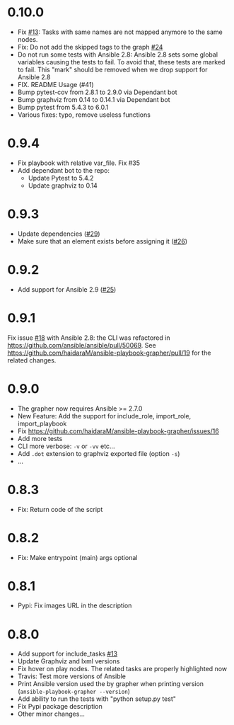 # 0.10.0
 - Fix [\#13](https://github.com/haidaraM/ansible-playbook-grapher/issues/13): Tasks with same names are not mapped
  anymore to the same nodes.
 - Fix: Do not add the skipped tags to the graph [\#24](https://github.com/haidaraM/ansible-playbook-grapher/issues/24)
 - Do not run some tests with Ansible 2.8: Ansible 2.8 sets some global variables causing the tests to fail. 
 To avoid that, these tests are marked to fail. This "mark" should be removed when we drop support for Ansible 2.8
 - FIX. README Usage (#41) 
 - Bump pytest-cov from 2.8.1 to 2.9.0 via Dependant bot
 - Bump graphviz from 0.14 to 0.14.1 via Dependant bot
 - Bump pytest from 5.4.3 to 6.0.1
 - Various fixes: typo, remove useless functions

# 0.9.4
 - Fix playbook with relative var_file. Fix #35
 - Add dependant bot to the repo:
   - Update Pytest to 5.4.2
   - Update graphviz to 0.14 

# 0.9.3
 - Update dependencies ([\#29](https://github.com/haidaraM/ansible-playbook-grapher/pull/29))
 - Make sure that an element exists before assigning it ([\#26](https://github.com/haidaraM/ansible-playbook-grapher/pull/26))

# 0.9.2
 - Add support for Ansible 2.9 ([\#25](https://github.com/haidaraM/ansible-playbook-grapher/pull/25))

# 0.9.1
Fix issue [\#18](https://github.com/haidaraM/ansible-playbook-grapher/issues/18) with Ansible 2.8: the CLI was refactored in https://github.com/ansible/ansible/pull/50069. See https://github.com/haidaraM/ansible-playbook-grapher/pull/19 for the related changes. 

# 0.9.0
 - The grapher now requires Ansible >= 2.7.0
 - New Feature: Add the support for include_role, import_role, import_playbook
 - Fix https://github.com/haidaraM/ansible-playbook-grapher/issues/16
 - Add more tests
 - CLI more verbose: `-v` or `-vv` etc...
 - Add `.dot` extension to graphviz exported file (option `-s`) 
 - ...

# 0.8.3
 - Fix: Return code of the script

# 0.8.2
 - Fix: Make entrypoint (main) args optional

# 0.8.1
 - Pypi: Fix images URL in the description

# 0.8.0
 - Add support for include_tasks [\#13](https://github.com/haidaraM/ansible-playbook-grapher/issues/13)
 - Update Graphviz and lxml versions
 - Fix hover on play nodes. The related tasks are properly highlighted now 
 - Travis: Test more versions of Ansible
 - Print Ansible version used the by grapher when printing version (`ansible-playbook-grapher --version`)
 - Add ability to run the tests with "python setup.py test"
 - Fix Pypi package description
 - Other minor changes...
